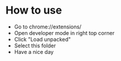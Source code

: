 # How to use
- Go to chrome://extensions/
- Open developer mode in right top corner
- Click "Load unpacked"
- Select this folder
- Have a nice day
